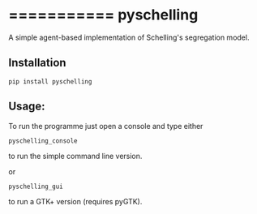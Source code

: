 ===========
pyschelling
===========

A simple agent-based implementation of Schelling's segregation model.

Installation
------

    pip install pyschelling

Usage:
------

To run the programme just open a console and type either

    pyschelling_console  

to run the simple command line version.

or

    pyschelling_gui  

to run a GTK+ version (requires pyGTK).
